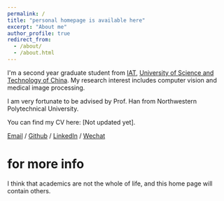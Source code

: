 ```yaml
---
permalink: /
title: "personal homepage is available here"
excerpt: "About me"
author_profile: true
redirect_from: 
  - /about/
  - /about.html
---
```


I'm a second year graduate student from [IAT](https://iat.ustc.edu.cn/), [University of Science and Technology of China](https://www.ustc.edu.cn/). My research interest includes computer vision and medical image processing.

I am very fortunate to be advised by Prof. Han from Northwestern Polytechnical University. 

You can find my CV here: [Not updated yet].

[Email](mailto:huiqian@mail.ustc.edu.cn) / [Github](https://github.com/HuiqianLi) / [LinkedIn](https://www.linkedin.com/in/cheyannelee/) / [Wechat]()

for more info
======
I think that academics are not the whole of life, and this home page will contain others. 

